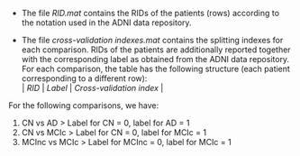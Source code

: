 * The file *RID.mat* contains the RIDs of the patients (rows) according to the notation used in the ADNI data repository.

* The file *cross-validation indexes.mat* contains the splitting indexes for each comparison.
RIDs of the patients are additionally reported together with the corresponding label as obtained from the ADNI data repository. <br>
For each comparison, the table has the following structure (each patient corresponding to a different row): <br>
|  *RID*  |  *Label*  |  *Cross-validation index*  |

For the following comparisons, we have:

1. CN vs AD > Label for CN = 0, label for AD = 1
2. CN vs MCIc > Label for CN = 0, label for MCIc = 1
3. MCInc vs MCIc > Label for MCInc = 0, label for MCIc = 1
